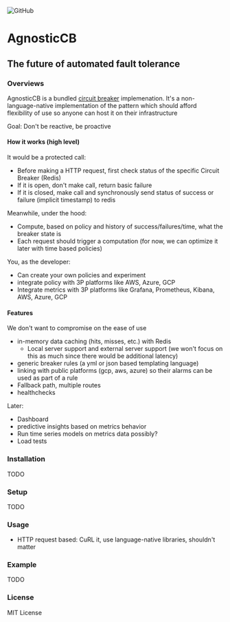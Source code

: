 ![GitHub](https://img.shields.io/github/license/raghavendran35/AgnosticCB?style=flat-square)
# AgnosticCB

## The future of automated fault tolerance

### Overviews
AgnosticCB is a bundled [circuit breaker](https://martinfowler.com/bliki/CircuitBreaker.html) implemenation. It's a non-language-native implementation of the pattern which should afford flexibility of use so anyone can host it on their infrastructure

Goal: Don't be reactive, be proactive

#### How it works (high level)
It would be a protected call:
* Before making a HTTP request, first check status of the specific Circuit Breaker (Redis)
* If it is open, don't make call, return basic failure
* If it is closed, make call and synchronously send status of success or failure (implicit timestamp) to redis 

Meanwhile, under the hood:
* Compute, based on policy and history of success/failures/time, what the breaker state is
* Each request should trigger a computation (for now, we can optimize it later with time based policies)

You, as the developer:
* Can create your own policies and experiment
* integrate policy with 3P platforms like AWS, Azure, GCP
* Integrate metrics with 3P platforms like Grafana, Prometheus, Kibana, AWS, Azure, GCP

#### Features
We don't want to compromise on the ease of use

* in-memory data caching (hits, misses, etc.) with Redis
  * Local server support and external server support (we won't focus on this as much since there would be additional latency)
* generic breaker rules (a yml or json based templating language)
* linking with public platforms (gcp, aws, azure) so their alarms can be used as part of a rule
* Fallback path, multiple routes
* healthchecks

Later:
* Dashboard
* predictive insights based on metrics behavior
* Run time series models on metrics data possibly?
* Load tests


### Installation
TODO

### Setup
TODO

### Usage
* HTTP request based: CuRL it, use language-native libraries, shouldn't matter

### Example
TODO

### License
MIT License


